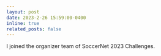 ```yaml
---
layout: post
date: 2023-2-26 15:59:00-0400
inline: true
related_posts: false
---
```


I joined the organizer team of SoccerNet 2023 Challenges.
